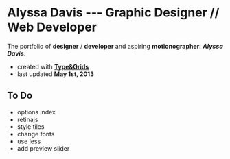 Alyssa Davis --- Graphic Designer // Web Developer
===

The portfolio of **designer** / **developer** and aspiring **motionographer**: **_Alyssa Davis_**.

* created with **[Type&Grids](http://typeandgrids.com)**
* last updated **May 1st, 2013**

To Do
-----
+ options index
+ retinajs
+ style tiles
+ change fonts
+ use less
+ add preview slider